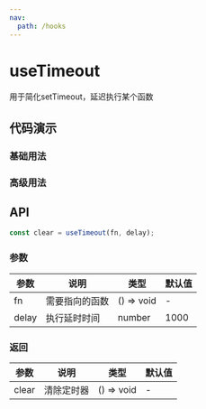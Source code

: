 ```yaml
---
nav:
  path: /hooks
---
```


# useTimeout

用于简化setTimeout，延迟执行某个函数

## 代码演示

### 基础用法

<code hideActions='["CSB"]' src="./demo/demo1.tsx"></code>

### 高级用法

<code hideActions='["CSB"]' src="./demo/demo2.tsx"></code>

## API

```typescript
const clear = useTimeout(fn, delay);
```

### 参数

| 参数  | 说明           | 类型       | 默认值 |
| ----- | -------------- | ---------- | ------ |
| fn    | 需要指向的函数 | () => void | -      |
| delay | 执行延时时间   | number     | 1000   |

### 返回

| 参数  | 说明       | 类型       | 默认值 |
| ----- | ---------- | ---------- | ------ |
| clear | 清除定时器 | () => void | -      |
